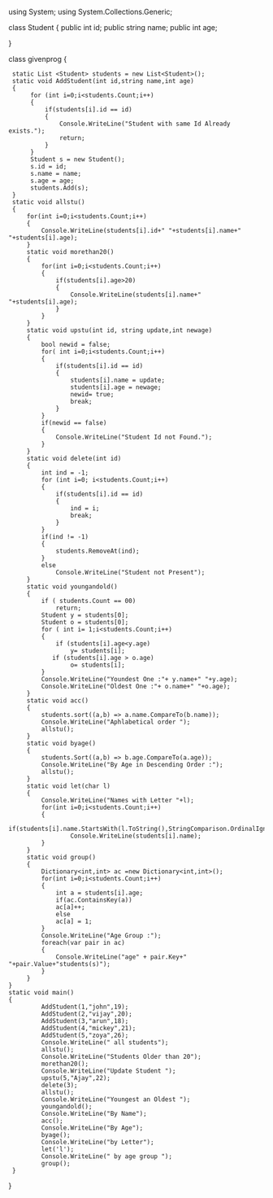 using System;
using System.Collections.Generic;

class Student
  {
      public int id;
      public string name;
      public int age;
    
  }
  
class givenprog
  {
  
     static List <Student> students = new List<Student>();
     static void AddStudent(int id,string name,int age)
     {
          for (int i=0;i<students.Count;i++)
          {
              if(students[i].id == id)
              {
                  Console.WriteLine("Student with same Id Already exists.");
                  return;
              }
          }
          Student s = new Student();
          s.id = id;
          s.name = name;
          s.age = age;
          students.Add(s);
     }
     static void allstu()
     {
         for(int i=0;i<students.Count;i++)
         {
             Console.WriteLine(students[i].id+" "+students[i].name+" "+students[i].age);
         }
         static void morethan20()
         {
             for(int i=0;i<students.Count;i++)
             {
                 if(students[i].age>20)
                 {
                     Console.WriteLine(students[i].name+" "+students[i].age);
                 }
             }
         }
         static void upstu(int id, string update,int newage)
         {
             bool newid = false;
             for( int i=0;i<students.Count;i++)
             {
                 if(students[i].id == id)
                 {
                     students[i].name = update;
                     students[i].age = newage;
                     newid= true;
                     break;
                 }
             }
             if(newid == false)
             {
                 Console.WriteLine("Student Id not Found.");
             }
         }
         static void delete(int id)
         {
             int ind = -1;
             for (int i=0; i<students.Count;i++)
             {
                 if(students[i].id == id)
                 {
                     ind = i;
                     break;
                 }
             }
             if(ind != -1)
             {
                 students.RemoveAt(ind);
             }
             else
                 Console.WriteLine("Student not Present");
         }
         static void youngandold()
         {
             if ( students.Count == 00)
                 return;
             Student y = students[0];
             Student o = students[0];
             for ( int i= 1;i<students.Count;i++)
             {
                 if (students[i].age<y.age)
                     y= students[i];
                if (students[i].age > o.age)
                     o= students[i];
             }
             Console.WriteLine("Youndest One :"+ y.name+" "+y.age);
             Console.WriteLine("Oldest One :"+ o.name+" "+o.age);
         }
         static void acc()
         {
             students.sort((a,b) => a.name.CompareTo(b.name));
             Console.WriteLine("Aphlabetical order ");
             allstu();
         }
         static void byage()
         {
             students.Sort((a,b) => b.age.CompareTo(a.age));
             Console.WriteLine("By Age in Descending Order :");
             allstu();
         }
         static void let(char l)
         {
             Console.WriteLine("Names with Letter "+l);
             for(int i=0;i<students.Count;i++)
             {
                 if(students[i].name.StartsWith(l.ToString(),StringComparison.OrdinalIgnoreCase))
                     Console.WriteLine(students[i].name);
             }
         }
         static void group()
         {
             Dictionary<int,int> ac =new Dictionary<int,int>();
             for(int i=0;i<students.Count;i++)
             {
                 int a = students[i].age;
                 if(ac.ContainsKey(a))
                 ac[a]++;
                 else
                 ac[a] = 1;
             }
             Console.WriteLine("Age Group :");
             foreach(var pair in ac)
             {
                 Console.WriteLine("age" + pair.Key+" "+pair.Value+"students(s)");
             }
         }
    }
    static void main()
    {
             AddStudent(1,"john",19);
             AddStudent(2,"vijay",20);
             AddStudent(3,"arun",18);
             AddStudent(4,"mickey",21);
             AddStudent(5,"zoya",26);
             Console.WriteLine(" all students");
             allstu();
             Console.WriteLine("Students Older than 20");
             morethan20();
             Console.WriteLine("Update Student ");
             upstu(5,"Ajay",22);
             delete(3);
             allstu();
             Console.WriteLine("Youngest an Oldest ");
             youngandold();
             Console.WriteLine("By Name");
             acc();
             Console.WriteLine("By Age");
             byage();
             Console.WriteLine("by Letter");
             let('l');
             Console.WriteLine(" by age group ");
             group();
     }
}









